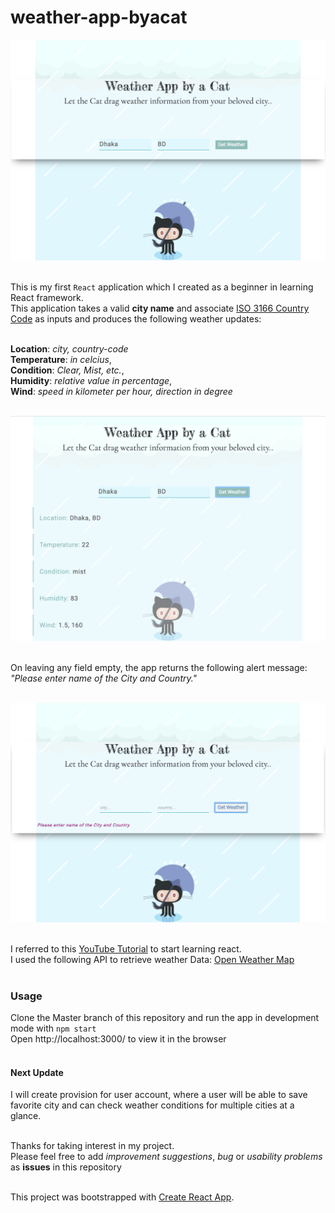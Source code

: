 # weather-app-byacat

![App Preview](https://github.com/Nazarah/weather-app-byacat/blob/gh-pages/static/media/Preview.png "Application Preview") <br><br>


This is my first `React` application which I created as a beginner in learning React framework. <br>
This application takes a valid **city name** and associate [ISO 3166 Country Code](https://en.wikipedia.org/wiki/List_of_ISO_3166_country_codes) as inputs and produces the following weather updates: <br> <br>

**Location**: *city, country-code* <br>
**Temperature**: *in celcius*, <br>
**Condition**: *Clear, Mist, etc.*, <br>
**Humidity**: *relative value in percentage*, <br>
**Wind**: *speed in kilometer per hour, direction in degree* <br> <br>



![Weather Updates](https://github.com/Nazarah/weather-app-byacat/blob/gh-pages/static/media/WeatherResult.png "Weather result fetched for a city.") <br> <br>



On leaving any field empty, the app returns the following alert message: *"Please enter name of the City and Country."* <br> <br>



![Alert Text](https://github.com/Nazarah/weather-app-byacat/blob/gh-pages/static/media/Alert.png "Alert text on empty input submission.") <br> <br>



I referred to this [YouTube Tutorial](https://www.youtube.com/watch?v=204C9yNeOYI&list=PL0YyRgsdKp0qCuba8CBZGMNx0ZhfE39kJ&index=2&t=0s) to start learning react.<br>
I used the following API to retrieve weather Data: [Open Weather Map](https://openweathermap.org/api) <br> <br>

### Usage

Clone the Master branch of this repository and run the app in development mode with `npm start` <br>
Open http://localhost:3000/ to view it in the browser <br> <br>

#### Next Update

I will create provision for user account, where a user will be able to save favorite city and can check weather conditions for multiple cities at a glance. <br> <br>


Thanks for taking interest in my project. <br>
Please feel free to add *improvement suggestions*, *bug* or *usability problems* as **issues** in this repository <br> <br>

This project was bootstrapped with [Create React App](https://github.com/facebook/create-react-app).


